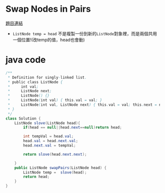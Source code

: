 # Swap Nodes in Pairs

[題目連結](https://leetcode.com/problems/swap-nodes-in-pairs/description/)


* `ListNode temp = head` 不是複製一份到新的`ListNode`對象裡，而是兩個共用一個位置!(改temp的值，head也會動)


# java code

```java
/**
 * Definition for singly-linked list.
 * public class ListNode {
 *     int val;
 *     ListNode next;
 *     ListNode() {}
 *     ListNode(int val) { this.val = val; }
 *     ListNode(int val, ListNode next) { this.val = val; this.next = next; }
 * }
 */
class Solution {
    ListNode slove(ListNode head){
        if(head == null||head.next==null)return head;

        int tempVal = head.val;
        head.val = head.next.val;
        head.next.val = tempVal;

        return slove(head.next.next);

    }
    public ListNode swapPairs(ListNode head) {
        ListNode temp =  slove(head);
        return head;
    }
}
```
